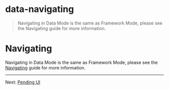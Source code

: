 # data-navigating

> Navigating in Data Mode is the same as Framework Mode, please see the Navigating guide for more information.

# Navigating

Navigating in Data Mode is the same as Framework Mode, please see the [Navigating](../framework/navigating) guide for more information.

---

Next: [Pending UI](./pending-ui)
